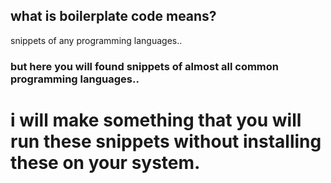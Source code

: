 ## what is boilerplate code means?

snippets of any programming languages..
### but here you will found snippets of almost all common programming languages..

# i will make something that you will run these snippets without installing these on your system.

